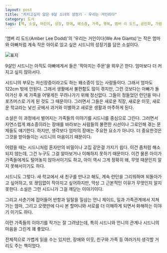 ```yaml
---
layout: post
title: "커지고싶지 않은 9살 소녀의 성장기 - 우리는 거인이다"
category: 도서
tags: [책, 소설, 어린이, 성장, 장애, 왜소증, 가족, 행복, 앰버 리 도드, 공민희, 가람어린이, 서평]
---
```


'앰버 리 도드(Amber Lee Dodd)'의
'우리는 거인이다(We Are Giants)'는
작은 엄마와 아빠처럼 계속 작은 아이로 있고 싶은 시드니의 성장기를 담은 소설이다.

![표지](https://lh3.googleusercontent.com/B6hxGEdPMr0ZxJoXosjNd61Xhzd9tbHuHehNB33FA6Scz4zKPf71KWd4Ck156Tu2SKyKBqUONQbWxQ=s480)

9살인 시드니는 아직도 아빠에게서 들은 '작아지는 주문'을 외우곤 한다.
엄마보다 더 커지고 싶지 않아서다.

시드니의 부모는 저신장증이라고도 하는 왜소증이 있는 사람들이다.
그래서 엄마도 122cm 밖에 안된다.
그래서 생활에서 불편함도 많이 겪지만,
그런 것보다는 아빠가 돌아가신 후 세 가족을 어떻게든 꾸려나가기 위해 정신없다.
그들이 정들었던 런던을 떠나 포츠머스로 가게 된 것도 그 때문이다.
그러면서 그들은 새로운 직장, 새로운 이웃, 새로운 학교라는 낯선 곳에서
과거와 이별하고 새로운 생활과 마주하게 된다.

소설은 이 과정에서 벌어지는 가족들의 이야기를 시드니를 중심으로 그린다.
그러면서 자연스럽게 왜소증이라는 장애를 바라보는 사람들의 불편한 시선이나
그로인해 겪는 문제들도 얘기한다.
하지만, 생각보다 엄마의 장애는 주요한 요소가 아니다.
더 중요한것은 그것을 받아들이는 시드니의 마음이기 때문이다.

어렸을 때는 시드니처럼 혼자만의 비밀이나 고집 같은걸 가지기 쉽다.
이건 좀처럼 해소되지 않는데,
그건 누구도 그걸 알아보거나 이해하지 못하기 때문이다.
이건 물론 아이가 가족들에게도 털어놓지 않아서이기도 하고,
아이 역시 그게 정확히 왜, 무엇 때문인지 알지 못해서이기도 하다.

시드니도 그렇다.
새 학교에서 새 친구를 만나고 해도,
계속 런던을 그리워하며 되돌아가고 싶어하고,
또 끊임없이 작아지고 싶어하지만,
막상 그 근본적인 이유가 무엇인지 알지 못한다.
소설은 그런 시드니가 그걸 깨닫는 이야기이다.

그리고 사춘기에 접어들어 반항과 일탈을 일삼는 언니 제이드,
일과 가족관계에서 지쳐가는 엄마,
그리고 오랫만에 다시 본 할머니와
서로를 더 이해하게 되면서 화해하는 이야기 이기도 하다.

이런 가족들의 이야기를 작가는 잘 그려냈는데,
특히 시드니와 언니의 관계나
시드니의 마음을 그린게 꽤 좋았다.

전체적으로 가볍게 읽을 수는 있지만,
장애와 이웃, 친구와 가족 등 여러가지 생각할 거리도 주는 책이었다.
